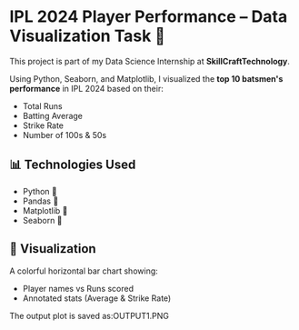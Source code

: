 
# IPL 2024 Player Performance – Data Visualization Task 🎯

This project is part of my Data Science Internship at **SkillCraftTechnology**.

Using Python, Seaborn, and Matplotlib, I visualized the **top 10 batsmen's performance** in IPL 2024 based on their:
- Total Runs
- Batting Average
- Strike Rate
- Number of 100s & 50s

## 📊 Technologies Used
- Python 🐍
- Pandas 🧮
- Matplotlib 🎨
- Seaborn 🌈

## 📌 Visualization
A colorful horizontal bar chart showing:
- Player names vs Runs scored
- Annotated stats (Average & Strike Rate)

The output plot is saved as:OUTPUT1.PNG
